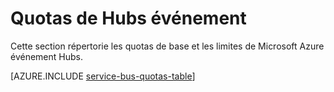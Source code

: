 <properties 
    pageTitle="Limites et les quotas de Microsoft Azure événement Hubs | Microsoft Azure"
    description="Spécifications et limites des quotas pour Azure événement Hubs"
    services="event-hubs"
    documentationCenter="na"
    authors="sethmanheim"
    manager="timlt"
    editor="" />
<tags 
    ms.service="event-hubs"
    ms.devlang="na"
    ms.topic="article"
    ms.tgt_pltfrm="na"
    ms.workload="na"
    ms.date="09/27/2016"
    ms.author="sethm" />

# <a name="event-hubs-quotas"></a>Quotas de Hubs événement

Cette section répertorie les quotas de base et les limites de Microsoft Azure événement Hubs.

[AZURE.INCLUDE [service-bus-quotas-table](../../includes/event-hubs-limits.md)] 